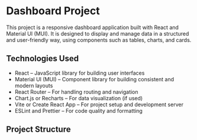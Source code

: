 # Dashboard Project

This project is a responsive dashboard application built with React and Material UI (MUI). It is designed to display and manage data in a structured and user-friendly way, using components such as tables, charts, and cards.

## Technologies Used

- React – JavaScript library for building user interfaces
- Material UI (MUI) – Component library for building consistent and modern layouts
- React Router – For handling routing and navigation
- Chart.js or Recharts – For data visualization (if used)
- Vite or Create React App – For project setup and development server
- ESLint and Prettier – For code quality and formatting

## Project Structure

